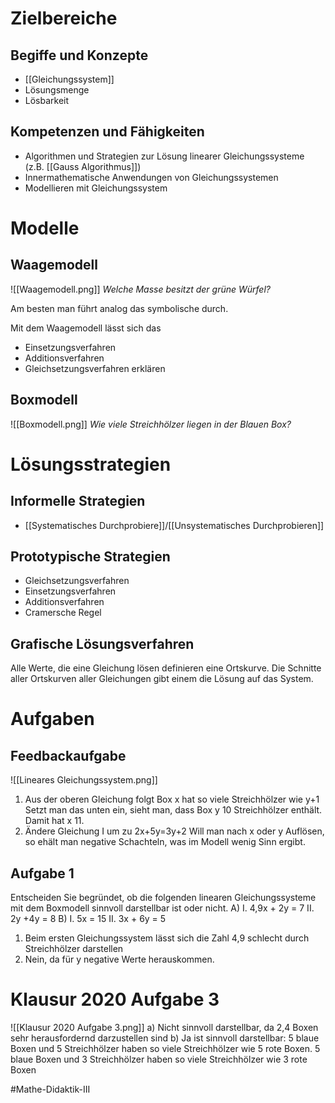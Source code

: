 # Zielbereiche
## Begiffe und Konzepte
- [[Gleichungssystem]]
- Lösungsmenge
- Lösbarkeit

## Kompetenzen und Fähigkeiten
- Algorithmen und Strategien zur Lösung linearer Gleichungssysteme (z.B. [[Gauss Algorithmus]])
- Innermathematische Anwendungen von Gleichungssystemen
- Modellieren mit Gleichungssystem

# Modelle
## Waagemodell
![[Waagemodell.png]]
*Welche Masse besitzt der grüne Würfel?*

Am besten man führt analog das symbolische durch.

Mit dem Waagemodell lässt sich das
- Einsetzungsverfahren
- Additionsverfahren
- Gleichsetzungsverfahren
erklären

## Boxmodell
![[Boxmodell.png]]
*Wie viele Streichhölzer liegen in der Blauen Box?*


# Lösungsstrategien
## Informelle Strategien
- [[Systematisches Durchprobiere]]/[[Unsystematisches Durchprobieren]]

## Prototypische Strategien
- Gleichsetzungsverfahren
- Einsetzungsverfahren
- Additionsverfahren
- Cramersche Regel

## Grafische Lösungsverfahren
Alle Werte, die eine Gleichung lösen definieren eine Ortskurve. Die Schnitte aller Ortskurven aller Gleichungen gibt einem die Lösung auf das System.



# Aufgaben
## Feedbackaufgabe
![[Lineares Gleichungssystem.png]]
1. Aus der oberen Gleichung folgt Box x hat so viele Streichhölzer wie y+1
Setzt man das unten ein, sieht man, dass Box y 10 Streichhölzer enthält. Damit hat x 11.
2. Ändere Gleichung I um zu 2x+5y=3y+2
Will man nach x oder y Auflösen, so ehält man negative Schachteln, was im Modell wenig Sinn ergibt.

## Aufgabe 1
Entscheiden Sie begründet, ob die folgenden linearen Gleichungssysteme mit dem Boxmodell sinnvoll darstellbar ist oder nicht.
A) I. 4,9x + 2y = 7 II. 2y +4y = 8
B) I. 5x = 15 II. 3x + 6y = 5

1. Beim ersten Gleichungssystem lässt sich die Zahl 4,9 schlecht durch Streichhölzer darstellen 
2. Nein, da für y negative Werte herauskommen.

# Klausur 2020 Aufgabe 3
![[Klausur 2020 Aufgabe 3.png]]
a) Nicht sinnvoll darstellbar, da 2,4 Boxen sehr herausfordernd darzustellen sind
b) Ja ist sinnvoll darstellbar: 
5 blaue Boxen und 5 Streichhölzer haben so viele Streichhölzer wie 5 rote Boxen.
5 blaue Boxen und 3 Streichhölzer haben so viele Streichhölzer wie 3 rote Boxen

#Mathe-Didaktik-III 